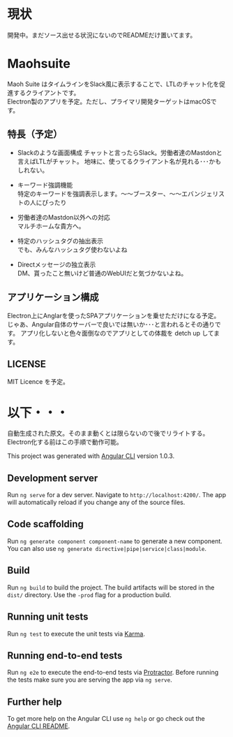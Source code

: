 # 現状
開発中。まだソース出せる状況にないのでREADMEだけ置いてます。

# Maohsuite

Maoh Suite はタイムラインをSlack風に表示することで、LTLのチャット化を促進するクライアントです。  
Electron製のアプリを予定。ただし、プライマリ開発ターゲットはmacOSです。

## 特長（予定）
* Slackのような画面構成
チャットと言ったらSlack。労働者達のMastdonと言えばLTLがチャット。
地味に、使ってるクライアント名が見れる･･･かもしれない。

* キーワード強調機能  
特定のキーワードを強調表示します。〜〜ブースター、〜〜エバンジェリストの人にぴったり

* 労働者達のMastdon以外への対応  
マルチホームな貴方へ。

* 特定のハッシュタグの抽出表示  
でも、みんなハッシュタグ使わないよね

* Directメッセージの独立表示  
DM、貰ったこと無いけど普通のWebUIだと気づかないよね。

## アプリケーション構成
Electron上にAnglarを使ったSPAアプリケーションを乗せただけになる予定。
じゃあ、Angular自体のサーバーで良いでは無いか･･･と言われるとその通りです。
アプリ化しないと色々面倒なのでアプリとしての体裁を detch up してます。

## LICENSE 
MIT Licence を予定。

# 以下・・・
自動生成された原文。そのまま動くとは限らないので後でリライトする。
Electron化する前はこの手順で動作可能。

This project was generated with [Angular CLI](https://github.com/angular/angular-cli) version 1.0.3.

## Development server

Run `ng serve` for a dev server. Navigate to `http://localhost:4200/`. The app will automatically reload if you change any of the source files.

## Code scaffolding

Run `ng generate component component-name` to generate a new component. You can also use `ng generate directive|pipe|service|class|module`.

## Build

Run `ng build` to build the project. The build artifacts will be stored in the `dist/` directory. Use the `-prod` flag for a production build.

## Running unit tests

Run `ng test` to execute the unit tests via [Karma](https://karma-runner.github.io).

## Running end-to-end tests

Run `ng e2e` to execute the end-to-end tests via [Protractor](http://www.protractortest.org/).
Before running the tests make sure you are serving the app via `ng serve`.

## Further help

To get more help on the Angular CLI use `ng help` or go check out the [Angular CLI README](https://github.com/angular/angular-cli/blob/master/README.md).
